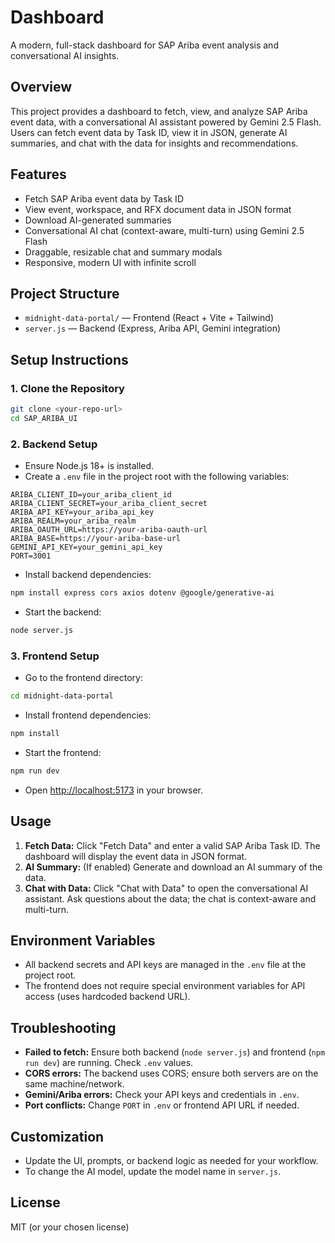 # Dashboard

A modern, full-stack dashboard for SAP Ariba event analysis and conversational AI insights.

## Overview

This project provides a dashboard to fetch, view, and analyze SAP Ariba event data, with a conversational AI assistant powered by Gemini 2.5 Flash. Users can fetch event data by Task ID, view it in JSON, generate AI summaries, and chat with the data for insights and recommendations.

## Features
- Fetch SAP Ariba event data by Task ID
- View event, workspace, and RFX document data in JSON format
- Download AI-generated summaries
- Conversational AI chat (context-aware, multi-turn) using Gemini 2.5 Flash
- Draggable, resizable chat and summary modals
- Responsive, modern UI with infinite scroll

## Project Structure
- `midnight-data-portal/` — Frontend (React + Vite + Tailwind)
- `server.js` — Backend (Express, Ariba API, Gemini integration)

## Setup Instructions

### 1. Clone the Repository
```sh
git clone <your-repo-url>
cd SAP_ARIBA_UI
```

### 2. Backend Setup
- Ensure Node.js 18+ is installed.
- Create a `.env` file in the project root with the following variables:

```
ARIBA_CLIENT_ID=your_ariba_client_id
ARIBA_CLIENT_SECRET=your_ariba_client_secret
ARIBA_API_KEY=your_ariba_api_key
ARIBA_REALM=your_ariba_realm
ARIBA_OAUTH_URL=https://your-ariba-oauth-url
ARIBA_BASE=https://your-ariba-base-url
GEMINI_API_KEY=your_gemini_api_key
PORT=3001
```

- Install backend dependencies:
```sh
npm install express cors axios dotenv @google/generative-ai
```
- Start the backend:
```sh
node server.js
```

### 3. Frontend Setup
- Go to the frontend directory:
```sh
cd midnight-data-portal
```
- Install frontend dependencies:
```sh
npm install
```
- Start the frontend:
```sh
npm run dev
```
- Open [http://localhost:5173](http://localhost:5173) in your browser.

## Usage
1. **Fetch Data:** Click "Fetch Data" and enter a valid SAP Ariba Task ID. The dashboard will display the event data in JSON format.
2. **AI Summary:** (If enabled) Generate and download an AI summary of the data.
3. **Chat with Data:** Click "Chat with Data" to open the conversational AI assistant. Ask questions about the data; the chat is context-aware and multi-turn.

## Environment Variables
- All backend secrets and API keys are managed in the `.env` file at the project root.
- The frontend does not require special environment variables for API access (uses hardcoded backend URL).

## Troubleshooting
- **Failed to fetch:** Ensure both backend (`node server.js`) and frontend (`npm run dev`) are running. Check `.env` values.
- **CORS errors:** The backend uses CORS; ensure both servers are on the same machine/network.
- **Gemini/Ariba errors:** Check your API keys and credentials in `.env`.
- **Port conflicts:** Change `PORT` in `.env` or frontend API URL if needed.

## Customization
- Update the UI, prompts, or backend logic as needed for your workflow.
- To change the AI model, update the model name in `server.js`.

## License
MIT (or your chosen license) 
